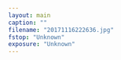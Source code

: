 ```yaml
---
layout: main
caption: ""
filename: "20171116222636.jpg"
fstop: "Unknown"
exposure: "Unknown"
---
```

